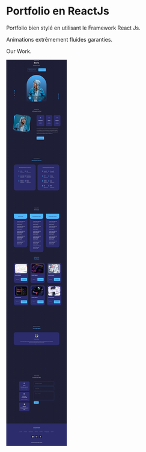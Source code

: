 # Portfolio en ReactJs

Portfolio bien stylé en utilisant le Framework React Js.

Animations extrêmement fluides garanties.

Our Work.

![Aperçu](./preview/localhost_5173_.png)